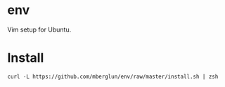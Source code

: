 env
===

Vim setup for Ubuntu.

# Install

    curl -L https://github.com/mberglun/env/raw/master/install.sh | zsh
